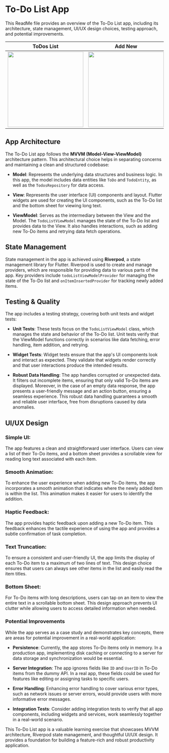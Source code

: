 # To-Do List App

This ReadMe file provides an overview of the To-Do List app, including its architecture, state management, UI/UX design
choices, testing approach, and potential improvements.

| ToDos List | Add New | Show details |
| ------ | ------ | ------ |
|<img src="https://github.com/tarek360/todo/assets/8615768/8e2ea367-33a5-4f92-99b9-cacd5e925daf" width=240>|<img src="https://github.com/tarek360/todo/assets/8615768/a7bee073-e7a1-49db-b51e-ba04f2466948" width=240>|<img src="https://github.com/tarek360/todo/assets/8615768/6c1f0d55-d723-42b9-bab4-d0ee7e2c2fcf" width=240>|


## App Architecture

The To-Do List app follows the **MVVM (Model-View-ViewModel)** architecture pattern. This architectural choice helps in
separating concerns and maintaining a clean and structured codebase:

- **Model**: Represents the underlying data structures and business logic. In this app, the model includes data entities
  like `ToDo` and `TodoEntity`, as well as the `TodosRepository` for data access.

- **View**: Represents the user interface (UI) components and layout. Flutter widgets are used for creating the UI
  components, such as the To-Do list and the bottom sheet for viewing long text.

- **ViewModel**: Serves as the intermediary between the View and the Model. The `TodoListViewModel` manages the state of
  the To-Do list and provides data to the View. It also handles interactions, such as adding new To-Do items and
  retrying data fetch operations.

## State Management

State management in the app is achieved using **Riverpod**, a state management library for Flutter. Riverpod is used to
create and manage providers, which are responsible for providing data to various parts of the app. Key providers
include `todoListViewModelProvider` for managing the state of the To-Do list and `onItemInsertedProvider` for tracking
newly added items.

## Testing & Quality

The app includes a testing strategy, covering both unit tests and widget tests:

- **Unit Tests**: These tests focus on the `TodoListViewModel` class, which manages the state and behavior of the To-Do
  list. Unit tests verify that the ViewModel functions correctly in scenarios like data fetching, error handling, item
  addition, and retrying.

- **Widget Tests**: Widget tests ensure that the app's UI components look and interact as expected. They validate that
  widgets render correctly and that user interactions produce the intended results.

- **Robust Data Handling**: The app handles corrupted or unexpected data. It filters out incomplete items, ensuring that
  only valid
  To-Do items are displayed. Moreover, in the case of an empty data response, the app presents a user-friendly message
  and an action button, ensuring a seamless experience. This robust data handling guarantees a smooth and reliable user
  interface, free from disruptions caused by data anomalies.

## UI/UX Design

### Simple UI:

The app features a clean and straightforward user interface. Users can view a list of their To-Do items, and a bottom
sheet provides a scrollable view for reading long text associated with each item.

### Smooth Animation:

To enhance the user experience when adding new To-Do items, the app incorporates a smooth animation that indicates where
the newly added item is within the list. This animation makes it easier for users to identify the addition.

### Haptic Feedback:

The app provides haptic feedback upon adding a new To-Do item. This feedback enhances the tactile experience of using
the app and provides a subtle confirmation of task completion.

### Text Truncation:

To ensure a consistent and user-friendly UI, the app limits the display of each To-Do item to a maximum of two lines of
text. This design choice ensures that users can always see other items in the list and easily read the item titles.

### Bottom Sheet:

For To-Do items with long descriptions, users can tap on an item to view the entire text in a scrollable bottom sheet.
This design approach prevents UI clutter while allowing users to access detailed information when needed.

### Potential Improvements

While the app serves as a case study and demonstrates key concepts, there are areas for potential improvement in a
real-world application:

- **Persistence**: Currently, the app stores To-Do items only in memory. In a production app, implementing disk caching
  or connecting to a server for data storage and synchronization would be essential.

- **Server Integration**: The app ignores fields like `ID` and `UserID` in To-Do items from the dummy API. In a real
  app, these fields could be used for features like editing or assigning tasks to specific users.

- **Error Handling**: Enhancing error handling to cover various error types, such as network issues or server errors,
  would provide users with more informative error messages.

- **Integration Tests**: Consider adding integration tests to verify that all app components, including widgets and
  services, work seamlessly together in a real-world scenario.

This To-Do List app is a valuable learning exercise that showcases MVVM architecture, Riverpod state management, and
thoughtful UI/UX design. It provides a foundation for building a feature-rich and robust productivity application.
